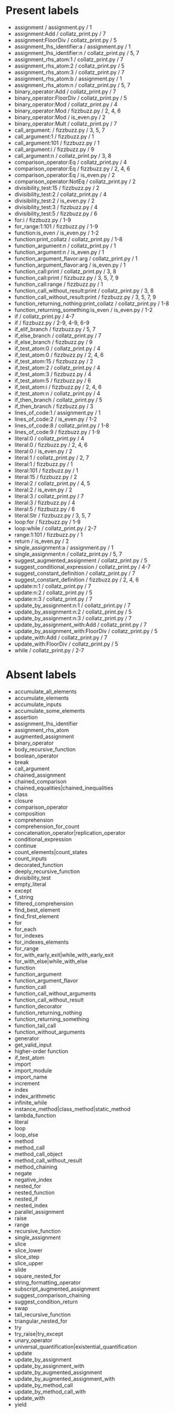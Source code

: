 # Present labels

- assignment / assignment.py / 1
- assignment:Add / collatz_print.py / 7
- assignment:FloorDiv / collatz_print.py / 5
- assignment_lhs_identifier:a / assignment.py / 1
- assignment_lhs_identifier:n / collatz_print.py / 5, 7
- assignment_rhs_atom:1 / collatz_print.py / 7
- assignment_rhs_atom:2 / collatz_print.py / 5
- assignment_rhs_atom:3 / collatz_print.py / 7
- assignment_rhs_atom:b / assignment.py / 1
- assignment_rhs_atom:n / collatz_print.py / 5, 7
- binary_operator:Add / collatz_print.py / 7
- binary_operator:FloorDiv / collatz_print.py / 5
- binary_operator:Mod / collatz_print.py / 4
- binary_operator:Mod / fizzbuzz.py / 2, 4, 6
- binary_operator:Mod / is_even.py / 2
- binary_operator:Mult / collatz_print.py / 7
- call_argument: / fizzbuzz.py / 3, 5, 7
- call_argument:1 / fizzbuzz.py / 1
- call_argument:101 / fizzbuzz.py / 1
- call_argument:i / fizzbuzz.py / 9
- call_argument:n / collatz_print.py / 3, 8
- comparison_operator:Eq / collatz_print.py / 4
- comparison_operator:Eq / fizzbuzz.py / 2, 4, 6
- comparison_operator:Eq / is_even.py / 2
- comparison_operator:NotEq / collatz_print.py / 2
- divisibility_test:15 / fizzbuzz.py / 2
- divisibility_test:2 / collatz_print.py / 4
- divisibility_test:2 / is_even.py / 2
- divisibility_test:3 / fizzbuzz.py / 4
- divisibility_test:5 / fizzbuzz.py / 6
- for:i / fizzbuzz.py / 1-9
- for_range:1:101 / fizzbuzz.py / 1-9
- function:is_even / is_even.py / 1-2
- function:print_collatz / collatz_print.py / 1-8
- function_argument:n / collatz_print.py / 1
- function_argument:n / is_even.py / 1
- function_argument_flavor:arg / collatz_print.py / 1
- function_argument_flavor:arg / is_even.py / 1
- function_call:print / collatz_print.py / 3, 8
- function_call:print / fizzbuzz.py / 3, 5, 7, 9
- function_call:range / fizzbuzz.py / 1
- function_call_without_result:print / collatz_print.py / 3, 8
- function_call_without_result:print / fizzbuzz.py / 3, 5, 7, 9
- function_returning_nothing:print_collatz / collatz_print.py / 1-8
- function_returning_something:is_even / is_even.py / 1-2
- if / collatz_print.py / 4-7
- if / fizzbuzz.py / 2-9, 4-9, 6-9
- if_elif_branch / fizzbuzz.py / 5, 7
- if_else_branch / collatz_print.py / 7
- if_else_branch / fizzbuzz.py / 9
- if_test_atom:0 / collatz_print.py / 4
- if_test_atom:0 / fizzbuzz.py / 2, 4, 6
- if_test_atom:15 / fizzbuzz.py / 2
- if_test_atom:2 / collatz_print.py / 4
- if_test_atom:3 / fizzbuzz.py / 4
- if_test_atom:5 / fizzbuzz.py / 6
- if_test_atom:i / fizzbuzz.py / 2, 4, 6
- if_test_atom:n / collatz_print.py / 4
- if_then_branch / collatz_print.py / 5
- if_then_branch / fizzbuzz.py / 3
- lines_of_code:1 / assignment.py / 1
- lines_of_code:2 / is_even.py / 1-2
- lines_of_code:8 / collatz_print.py / 1-8
- lines_of_code:9 / fizzbuzz.py / 1-9
- literal:0 / collatz_print.py / 4
- literal:0 / fizzbuzz.py / 2, 4, 6
- literal:0 / is_even.py / 2
- literal:1 / collatz_print.py / 2, 7
- literal:1 / fizzbuzz.py / 1
- literal:101 / fizzbuzz.py / 1
- literal:15 / fizzbuzz.py / 2
- literal:2 / collatz_print.py / 4, 5
- literal:2 / is_even.py / 2
- literal:3 / collatz_print.py / 7
- literal:3 / fizzbuzz.py / 4
- literal:5 / fizzbuzz.py / 6
- literal:Str / fizzbuzz.py / 3, 5, 7
- loop:for / fizzbuzz.py / 1-9
- loop:while / collatz_print.py / 2-7
- range:1:101 / fizzbuzz.py / 1
- return / is_even.py / 2
- single_assignment:a / assignment.py / 1
- single_assignment:n / collatz_print.py / 5, 7
- suggest_augmented_assignment / collatz_print.py / 5
- suggest_conditional_expression / collatz_print.py / 4-7
- suggest_constant_definition / collatz_print.py / 7
- suggest_constant_definition / fizzbuzz.py / 2, 4, 6
- update:n:1 / collatz_print.py / 7
- update:n:2 / collatz_print.py / 5
- update:n:3 / collatz_print.py / 7
- update_by_assignment:n:1 / collatz_print.py / 7
- update_by_assignment:n:2 / collatz_print.py / 5
- update_by_assignment:n:3 / collatz_print.py / 7
- update_by_assignment_with:Add / collatz_print.py / 7
- update_by_assignment_with:FloorDiv / collatz_print.py / 5
- update_with:Add / collatz_print.py / 7
- update_with:FloorDiv / collatz_print.py / 5
- while / collatz_print.py / 2-7

# Absent labels

- accumulate_all_elements
- accumulate_elements
- accumulate_inputs
- accumulate_some_elements
- assertion
- assignment_lhs_identifier
- assignment_rhs_atom
- augmented_assignment
- binary_operator
- body_recursive_function
- boolean_operator
- break
- call_argument
- chained_assignment
- chained_comparison
- chained_equalities|chained_inequalities
- class
- closure
- comparison_operator
- composition
- comprehension
- comprehension_for_count
- concatenation_operator|replication_operator
- conditional_expression
- continue
- count_elements|count_states
- count_inputs
- decorated_function
- deeply_recursive_function
- divisibility_test
- empty_literal
- except
- f_string
- filtered_comprehension
- find_best_element
- find_first_element
- for
- for_each
- for_indexes
- for_indexes_elements
- for_range
- for_with_early_exit|while_with_early_exit
- for_with_else|while_with_else
- function
- function_argument
- function_argument_flavor
- function_call
- function_call_without_arguments
- function_call_without_result
- function_decorator
- function_returning_nothing
- function_returning_something
- function_tail_call
- function_without_arguments
- generator
- get_valid_input
- higher-order function
- if_test_atom
- import
- import_module
- import_name
- increment
- index
- index_arithmetic
- infinite_while
- instance_method|class_method|static_method
- lambda_function
- literal
- loop
- loop_else
- method
- method_call
- method_call_object
- method_call_without_result
- method_chaining
- negate
- negative_index
- nested_for
- nested_function
- nested_if
- nested_index
- parallel_assignment
- raise
- range
- recursive_function
- single_assignment
- slice
- slice_lower
- slice_step
- slice_upper
- slide
- square_nested_for
- string_formatting_operator
- subscript_augmented_assignment
- suggest_comparison_chaining
- suggest_condition_return
- swap
- tail_recursive_function
- triangular_nested_for
- try
- try_raise|try_except
- unary_operator
- universal_quantification|existential_quantification
- update
- update_by_assignment
- update_by_assignment_with
- update_by_augmented_assignment
- update_by_augmented_assignment_with
- update_by_method_call
- update_by_method_call_with
- update_with
- yield
